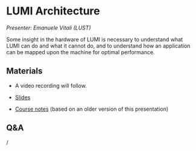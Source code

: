 # LUMI Architecture

*Presenter: Emanuele Vitali (LUST)*

Some insight in the hardware of LUMI is necessary to understand what
LUMI can do and what it cannot do, and to understand how an application can
be mapped upon the machine for optimal performance.


## Materials

<!--
Materials will be made available after the lecture
-->

<!--
<video src="https://462000265.lumidata.eu/2day-20251020/recordings/101-Architecture.mp4" controls="controls"></video>
-->

-   A video recording will follow.

-   [Slides](https://462000265.lumidata.eu/2day-20251020/files/LUMI-2day-20251020-101-Architecture.pdf)

-   [Course notes](101-Architecture.md) (based on an older version of this presentation)

<!--
-Archived materials on LUMI:

-   Slides: `/appl/local/training/2day-20251020/files/LUMI-2day-20251020-101-Architecture.pdf`

-   Recording: `/appl/local/training/2day-20251020/recordings/101-Architecture.mp4`
-->


## Q&A

/
